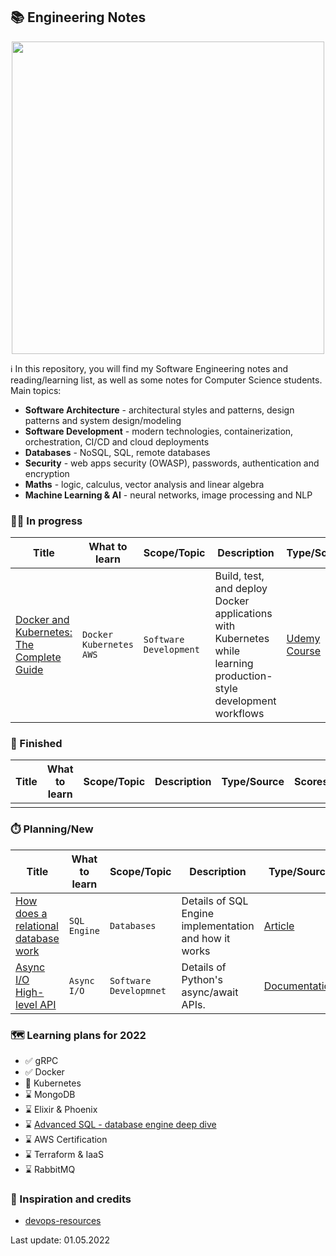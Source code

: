 ## 📚 Engineering Notes

<p align="center">
    <img width="500px" src="https://wallpaperbat.com/img/64596-engineering-desktop-wallpaper.jpg">
</p>

ℹ️  In this repository, you will find my Software Engineering notes and reading/learning list, as well as some notes for Computer Science students. Main topics:
* **Software Architecture** - architectural styles and patterns, design patterns and system design/modeling   
* **Software Development** - modern technologies, containerization, orchestration, CI/CD and cloud deployments
* **Databases** - NoSQL, SQL, remote databases
* **Security** - web apps security (OWASP), passwords, authentication and encryption
* **Maths** - logic, calculus, vector analysis and linear algebra
* **Machine Learning & AI** - neural networks, image processing and NLP


### 🧑‍💼 In progress
| Title                                                                                               | What to learn               | Scope/Topic            | Description                                                                                                        | Type/Source                                                                            |
|-----------------------------------------------------------------------------------------------------|-----------------------------|------------------------|--------------------------------------------------------------------------------------------------------------------|----------------------------------------------------------------------------------------|
| [Docker and Kubernetes: The Complete Guide](/resources/docker_and_kubernetes_the_complete_guide.md) | `Docker` `Kubernetes` `AWS` | `Software Development` | Build, test, and deploy Docker applications with Kubernetes while learning production-style development workflows  | [Udemy Course](https://www.udemy.com/course/docker-and-kubernetes-the-complete-guide/) |


### 🏁 Finished
| Title | What to learn | Scope/Topic | Description | Type/Source | Scores |
|-------|---------------|-------------|-------------|-------------|--------|
|       |               |             |             |             |        |




### ⏱️ Planning/New
| Title                                                                                | What to learn | Scope/Topic             | Description                                           | Type/Source                                                               |
|--------------------------------------------------------------------------------------|---------------|-------------------------|-------------------------------------------------------|---------------------------------------------------------------------------|
| [How does a relational database work](http://coding-geek.com/how-databases-work/)    | `SQL Engine`  | `Databases`             | Details of SQL Engine implementation and how it works | [Article](http://coding-geek.com/how-databases-work/)                     |
| [Async I/O High-level API](https://docs.python.org/3/library/asyncio-api-index.html) | `Async I/O`   | `Software Developmnet`  | Details of Python's async/await APIs.                 | [Documentation](https://docs.python.org/3/library/asyncio-api-index.html) |


### 🗺️ Learning plans for 2022
- ✅ gRPC
- ✅ Docker
- 👀 Kubernetes
- ⌛ MongoDB
- ⌛ Elixir & Phoenix
- ⌛ [Advanced SQL - database engine deep dive](http://coding-geek.com/how-databases-work/)
- ⌛ AWS Certification
- ⌛ Terraform & IaaS
- ⌛ RabbitMQ


### 🏅 Inspiration and credits
* [devops-resources](https://github.com/bregman-arie/devops-resources)


Last update: 01.05.2022
